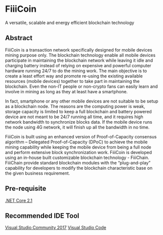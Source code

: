 # FiiiCoin

A versatile, scalable and energy efficient blockchain technology

## Abstract

FiiiCoin is a transaction network specifically designed for mobile devices mining purpose only. The blockchain technology enable all mobile devices participate in maintaining the blockchain network while leaving it idle and charging battery instead of relying on expensive and powerful computer hardware running 24/7 to do the mining work. The main objective is to create a least effort way and promote re-using the existing available resources (mobile devices) together to take part in maintaining the blockchain. Even the non-IT people or non-crypto fans can easily learn and involve in mining as long as they at least have a smartphone.

In fact, smartphone or any other mobile devices are not suitable to be setup as a blockchain node. The reasons are the computing power is weak, storage capacity is limited to keep a full blockchain and battery powered device are not meant to be 24/7 running all time, and it requires high network bandwidth to synchronize blocks data. If the mobile device runs the node using 4G network, it will finish up all the bandwidth in no time.

FiiiCoin is built using an enhanced version of Proof-of-Capacity consensus algorithm – Delegated Proof-of-Capacity (DPoC) to achieve the mobile mining capability while keeping the mobile device from being a full node and perform extensive block synchronization work. FiiiCoin is developed using an in-house built customizable blockchain technology - FiiiChain. FiiiChain provide standard blockchain modules with the “plug-and-play” capability for developers to modify the blockchain characteristic base on the given business requirement.

## Pre-requisite

[.NET Core 2.1](https://www.microsoft.com/net/download/dotnet-core/2.1)

## Recommended IDE Tool

[Visual Studio Community 2017](https://visualstudio.microsoft.com/)
[Visual Studio Code](https://visualstudio.microsoft.com/)

